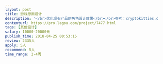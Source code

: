 ```yaml
---                
layout: post       
title: 游戏原画设计           
description: '</br>优化现有产品的角色设计效果</br></br>参考：cryptokitties.co</br>         etmon.cc/market</br></br>人员要求：</br></br>1、能熟练使用及掌握Photoshop，Painter，3Dmax等软件； </br></br>2、有很强的手绘能力，热爱游戏，沟通及学习能力强，有责任心，有良好的团队精神； </br></br>3、有深厚的色彩和造型基础,能迅速准确地表达出设定要求的人物； </br></br>4、有大型网游研发经验优先； </br></br>5、附上能证明您能力的相关作品。</br>'     
contenturl: https://pro.lagou.com/project/7477.html      
tags: [其他设计]            
salary: 10000-20000元          
publish_time: 2018-04-25 00:53:15         
review: 2335人                   
apply: 5人                   
recommend: 5人                   
time_range: 2-4周              
---                 
```

